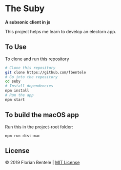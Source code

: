 # The Suby

**A subsonic client in js**

This project helps me learn to develop an electorn app.


## To Use

To clone and run this repository 
```bash
# Clone this repository
git clone https://github.com/fbentele
# Go into the repository
cd suby
# Install dependencies
npm install
# Run the app
npm start
```

## To build the macOS app
Run this in the project-root folder:
```
npm run dist-mac
```
## License
&copy; 2019 Florian Bentele | [MIT License](LICENSE.md)
